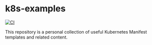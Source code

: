 # k8s-examples

[![CI](https://github.com/puravida-marco/k8s-examples/actions/workflows/ci.yaml/badge.svg)](https://github.com/puravida-marco/k8s-examples/actions/workflows/ci.yaml)

This repository is a personal collection of useful Kubernetes Manifest templates and related content.
